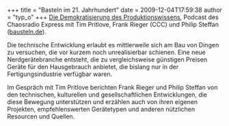 +++
title = "Basteln im 21. Jahrhundert"
date = 2009-12-04T17:59:38
author = "typ_o"
+++
[Die Demokratisierung des
Produktionswissens](http://chaosradio.ccc.de/cre138.html), Podcast des
Chaosradio Express mit Tim Pritlove, Frank Rieger (CCC) und Philip
Steffan ([bausteln.de](http://bausteln.de/)).  
  
Die technische Entwicklung erlaubt es mittlerweile sich am Bau von
Dingen zu versuchen, die vor kurzem noch unrealisierbar schienen. Eine
neue Nerdgerätebranche entsteht, die zu vergleichsweise günstigen
Preisen Geräte für den Hausgebrauch anbietet, die bislang nur in der
Fertigungsindustrie verfügbar waren.  
  
Im Gespräch mit Tim Pritlove berichten Frank Rieger und Philip Steffan
von den technischen, kulturellen und gesellschaftlichen Entwicklungen,
die diese Bewegung unterstützen und erzählen auch von ihren eigenen
Projekten, empfehlenswerten Gerätetypen und anderen nützlichen Resourcen
und Quellen.
